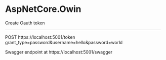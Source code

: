 # AspNetCore.Owin

Create Oauth token 
******************

POST https://localhost:5001/token
grant_type=password&username=hello&password=world


Swagger endpoint at  https://localhost:5001/swagger